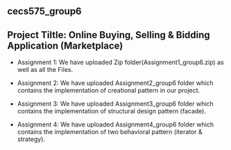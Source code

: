 ## cecs575_group6

## Project Tiltle: Online Buying, Selling & Bidding Application (Marketplace)

- Assignment 1: We have uploaded Zip folder(Assignment1_group6.zip) as well as all the Files.

- Assignment 2: We have uploaded Assignment2_group6 folder which contains the implementation of creational pattern in our project.

- Assignment 3: We have uploaded Assignment3_group6 folder which contains the implementation of structural design pattern (facade).

- Assignment 4: We have uploaded Assignment4_group6 folder which contains the implementation of two behavioral pattern (iterator & strategy).
